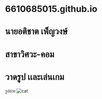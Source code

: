 # 6610685015.github.io
# นายอติชาต เพ็ญวงษ์
# สาขาวิศวะ-คอม
# วาดรูป เเละเล่นเกม
รูปถ่าย ![cat](https://vetmarlborough.co.nz/wp-content/uploads/cat-facts.jpg)
